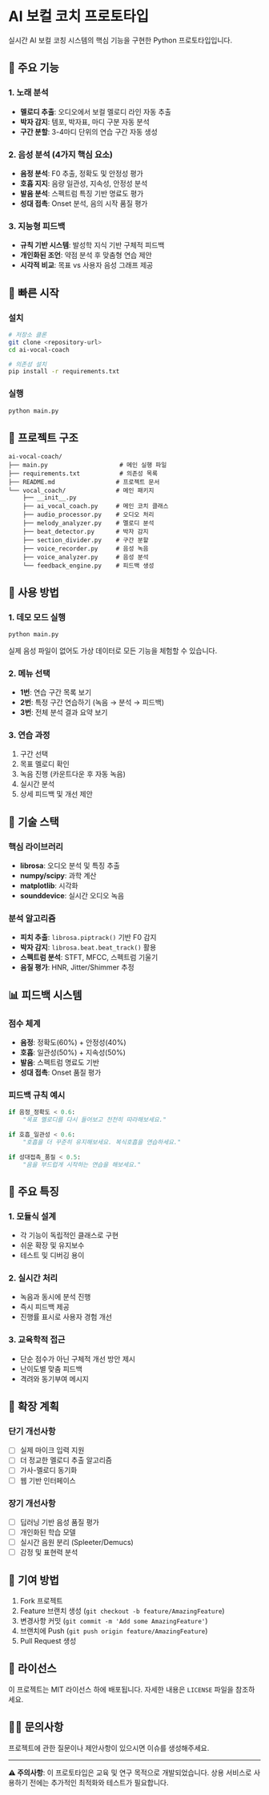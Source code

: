# AI 보컬 코치 프로토타입

실시간 AI 보컬 코칭 시스템의 핵심 기능을 구현한 Python 프로토타입입니다.

## 🎯 주요 기능

### 1. 노래 분석
- **멜로디 추출**: 오디오에서 보컬 멜로디 라인 자동 추출
- **박자 감지**: 템포, 박자표, 마디 구분 자동 분석
- **구간 분할**: 3-4마디 단위의 연습 구간 자동 생성

### 2. 음성 분석 (4가지 핵심 요소)
- **음정 분석**: F0 추출, 정확도 및 안정성 평가
- **호흡 지지**: 음량 일관성, 지속성, 안정성 분석
- **발음 분석**: 스펙트럼 특징 기반 명료도 평가
- **성대 접촉**: Onset 분석, 음의 시작 품질 평가

### 3. 지능형 피드백
- **규칙 기반 시스템**: 발성학 지식 기반 구체적 피드백
- **개인화된 조언**: 약점 분석 후 맞춤형 연습 제안
- **시각적 비교**: 목표 vs 사용자 음성 그래프 제공

## 🚀 빠른 시작

### 설치

```bash
# 저장소 클론
git clone <repository-url>
cd ai-vocal-coach

# 의존성 설치
pip install -r requirements.txt
```

### 실행

```bash
python main.py
```

## 📁 프로젝트 구조

```
ai-vocal-coach/
├── main.py                    # 메인 실행 파일
├── requirements.txt           # 의존성 목록
├── README.md                 # 프로젝트 문서
└── vocal_coach/              # 메인 패키지
    ├── __init__.py
    ├── ai_vocal_coach.py     # 메인 코치 클래스
    ├── audio_processor.py    # 오디오 처리
    ├── melody_analyzer.py    # 멜로디 분석
    ├── beat_detector.py      # 박자 감지
    ├── section_divider.py    # 구간 분할
    ├── voice_recorder.py     # 음성 녹음
    ├── voice_analyzer.py     # 음성 분석
    └── feedback_engine.py    # 피드백 생성
```

## 🎵 사용 방법

### 1. 데모 모드 실행
```bash
python main.py
```

실제 음성 파일이 없어도 가상 데이터로 모든 기능을 체험할 수 있습니다.

### 2. 메뉴 선택
- **1번**: 연습 구간 목록 보기
- **2번**: 특정 구간 연습하기 (녹음 → 분석 → 피드백)
- **3번**: 전체 분석 결과 요약 보기

### 3. 연습 과정
1. 구간 선택
2. 목표 멜로디 확인
3. 녹음 진행 (카운트다운 후 자동 녹음)
4. 실시간 분석
5. 상세 피드백 및 개선 제안

## 🔧 기술 스택

### 핵심 라이브러리
- **librosa**: 오디오 분석 및 특징 추출
- **numpy/scipy**: 과학 계산
- **matplotlib**: 시각화
- **sounddevice**: 실시간 오디오 녹음

### 분석 알고리즘
- **피치 추출**: `librosa.piptrack()` 기반 F0 감지
- **박자 감지**: `librosa.beat.beat_track()` 활용
- **스펙트럼 분석**: STFT, MFCC, 스펙트럼 기울기
- **음질 평가**: HNR, Jitter/Shimmer 추정

## 📊 피드백 시스템

### 점수 체계
- **음정**: 정확도(60%) + 안정성(40%)
- **호흡**: 일관성(50%) + 지속성(50%)
- **발음**: 스펙트럼 명료도 기반
- **성대 접촉**: Onset 품질 평가

### 피드백 규칙 예시
```python
if 음정_정확도 < 0.6:
    "목표 멜로디를 다시 들어보고 천천히 따라해보세요."
    
if 호흡_일관성 < 0.6:
    "호흡을 더 꾸준히 유지해보세요. 복식호흡을 연습하세요."
    
if 성대접촉_품질 < 0.5:
    "음을 부드럽게 시작하는 연습을 해보세요."
```

## 🎯 주요 특징

### 1. 모듈식 설계
- 각 기능이 독립적인 클래스로 구현
- 쉬운 확장 및 유지보수
- 테스트 및 디버깅 용이

### 2. 실시간 처리
- 녹음과 동시에 분석 진행
- 즉시 피드백 제공
- 진행률 표시로 사용자 경험 개선

### 3. 교육학적 접근
- 단순 점수가 아닌 구체적 개선 방안 제시
- 난이도별 맞춤 피드백
- 격려와 동기부여 메시지

## 🔮 확장 계획

### 단기 개선사항
- [ ] 실제 마이크 입력 지원
- [ ] 더 정교한 멜로디 추출 알고리즘
- [ ] 가사-멜로디 동기화
- [ ] 웹 기반 인터페이스

### 장기 개선사항
- [ ] 딥러닝 기반 음성 품질 평가
- [ ] 개인화된 학습 모델
- [ ] 실시간 음원 분리 (Spleeter/Demucs)
- [ ] 감정 및 표현력 분석

## 🤝 기여 방법

1. Fork 프로젝트
2. Feature 브랜치 생성 (`git checkout -b feature/AmazingFeature`)
3. 변경사항 커밋 (`git commit -m 'Add some AmazingFeature'`)
4. 브랜치에 Push (`git push origin feature/AmazingFeature`)
5. Pull Request 생성

## 📝 라이선스

이 프로젝트는 MIT 라이선스 하에 배포됩니다. 자세한 내용은 `LICENSE` 파일을 참조하세요.

## 🙋‍♂️ 문의사항

프로젝트에 관한 질문이나 제안사항이 있으시면 이슈를 생성해주세요.

---

**⚠️ 주의사항**: 이 프로토타입은 교육 및 연구 목적으로 개발되었습니다. 상용 서비스로 사용하기 전에는 추가적인 최적화와 테스트가 필요합니다.
